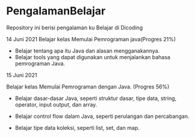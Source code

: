 # PengalamanBelajar
Repository ini berisi pengalaman ku Belajar di Dicoding

14 Juni 2021
Belajar kelas Memulai Pemrograman java(Progres 21%)
   * Belajar tentang apa itu Java dan alasan mengganakannya.
   * Belajar tools yang dapat digunakan untuk menjalankan bahasa pemrograman Java.


15 Juni 2021

Belajar kelas Memulai Pemrograman dengan Java. (Progres 56%)

  * Belajar dasar-dasar Java, seperti struktur dasar, tipe data, string, operator, input output, dan array.

  * Belajar control flow dalam Java, seperti perulangan dan percabangan.

  * Belajar tipe data koleksi, seperti list, set, dan map.
